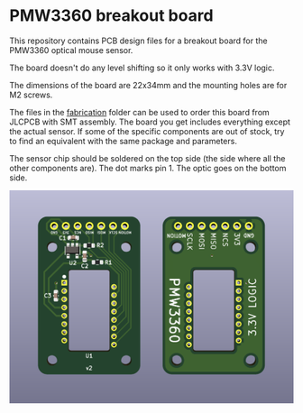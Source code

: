 # PMW3360 breakout board

This repository contains PCB design files for a breakout board for the PMW3360 optical mouse sensor.

The board doesn't do any level shifting so it only works with 3.3V logic.

The dimensions of the board are 22x34mm and the mounting holes are for M2 screws.

The files in the [fabrication](fabrication) folder can be used to order this board from JLCPCB with SMT assembly. The board you get includes everything except the actual sensor. If some of the specific components are out of stock, try to find an equivalent with the same package and parameters.

The sensor chip should be soldered on the top side (the side where all the other components are). The dot marks pin 1. The optic goes on the bottom side.

![a render of the PCB](PMW3360-breakout-render.png)
